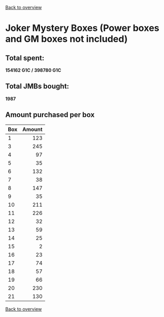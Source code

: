 [Back to overview](../README.md)

# Joker Mystery Boxes (Power boxes and GM boxes not included)

## Total spent: 
**154162 G1C / 398780 G1C**

## Total JMBs bought:
**1987**

## Amount purchased per box

Box|Amount
:---|---:
 1 | 123
 3 | 245
 4 | 97
 5 | 35
 6 | 132
 7 | 38
 8 | 147
 9 | 35
 10 | 211
 11 | 226
 12 | 32
 13 | 59
 14 | 25
 15 | 2
 16 | 23
 17 | 74
 18 | 57
 19 | 66
 20 | 230
 21 | 130

[Back to overview](../README.md)
